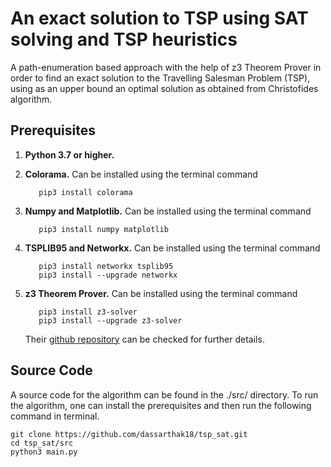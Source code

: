 # An exact solution to TSP using SAT solving and TSP heuristics

A path-enumeration based approach with the help of z3 Theorem Prover in order to find an exact solution to the Travelling Salesman Problem (TSP), using as an upper bound an optimal solution as obtained from Christofides algorithm.

## Prerequisites

1. **Python 3.7 or higher.**
2. **Colorama.** Can be installed using the terminal command

    ```shell
       pip3 install colorama
    ```
3. **Numpy and Matplotlib.** Can be installed using the terminal command

    ```shell
       pip3 install numpy matplotlib
    ```
4. **TSPLIB95 and Networkx.** Can be installed using the terminal command

    ```shell
       pip3 install networkx tsplib95
       pip3 install --upgrade networkx
    ```
5. **z3 Theorem Prover.** Can be installed using the terminal command

    ```shell
       pip3 install z3-solver
       pip3 install --upgrade z3-solver
    ```
    Their [github repository](https://github.com/Z3Prover/z3) can be checked for further details.

## Source Code

A source code for the algorithm can be found in the ./src/ directory. To run the algorithm, one can install the prerequisites and then run the following command in terminal.

```shell
git clone https://github.com/dassarthak18/tsp_sat.git
cd tsp_sat/src
python3 main.py
```
